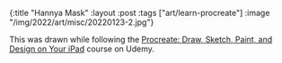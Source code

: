 {:title "Hannya Mask"
 :layout :post
 :tags ["art/learn-procreate"]
 :image "/img/2022/art/misc/20220123-2.jpg"}

This was drawn while following the [Procreate: Draw, Sketch, Paint, and Design
on Your iPad][udemy] course on Udemy.

[udemy]: https://www.udemy.com/course/procreate-draw-sketch-paint-and-design-on-your-ipad/
